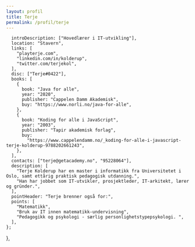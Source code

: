 ```yaml
---
layout: profil
title: Terje
permalink: /profil/terje
---
```


      introDescription: ["Hovedlærer i IT-utvikling"],
      location: "Stavern",
      links: [
        "playterje.com",
        "linkedin.com/in/kolderup",
        "twitter.com/terjekol",
      ],
      disc: ["Terje#0422"],
      books: [
        {
          book: "Java for alle",
          year: "2020",
          publisher: "Cappelen Damm Akademisk",
          buy: "https://www.norli.no/java-for-alle",
        },
        {
          book: "Koding for alle i JavaScript",
          year: "2003",
          publisher: "Tapir akademisk forlag",
          buy:
            "https://www.cappelendamm.no/_koding-for-alle-i-javascript-terje-kolderup-9788202661243",
        },
      ],
      contacts: ["terje@getacademy.no", "95228064"],
      description: [
        "Terje Kolderup har en master i informatikk fra Universitetet i Oslo, samt ettårig praktisk pedagogisk utdanning.",
        "Han har jobbet som IT-utvikler, prosjektleder, IT-arkitekt, lærer og gründer.",
      ],
      pointHeader: "Terje brenner også for:",
      points: [
        "Matematikk",
        "Bruk av IT innen matematikk-undervisning",
        "Pedagogikk og psykologi - særlig personlighetstypepsykologi. ",
      ],
    };
  },